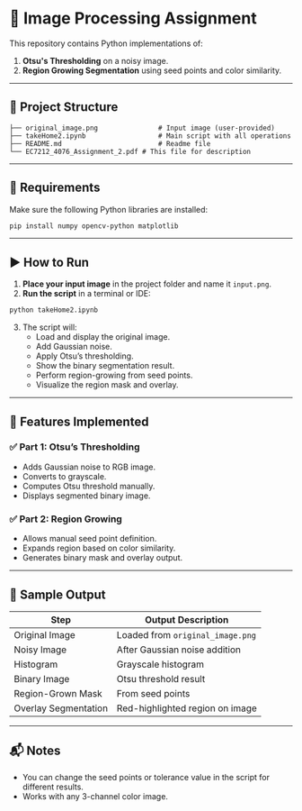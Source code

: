 # 🧠 Image Processing Assignment

This repository contains Python implementations of:

1. **Otsu's Thresholding** on a noisy image.
2. **Region Growing Segmentation** using seed points and color similarity.

---

## 📂 Project Structure

```
├── original_image.png               # Input image (user-provided)
├── takeHome2.ipynb                  # Main script with all operations
├── README.md                        # Readme file
└── EC7212_4076_Assignment_2.pdf # This file for description
```

---

## 📌 Requirements

Make sure the following Python libraries are installed:

```bash
pip install numpy opencv-python matplotlib
```

---

## ▶️ How to Run

1. **Place your input image** in the project folder and name it `input.png`.
2. **Run the script** in a terminal or IDE:

```bash
python takeHome2.ipynb
```

3. The script will:
   - Load and display the original image.
   - Add Gaussian noise.
   - Apply Otsu’s thresholding.
   - Show the binary segmentation result.
   - Perform region-growing from seed points.
   - Visualize the region mask and overlay.

---

## 🧪 Features Implemented

### ✅ Part 1: Otsu’s Thresholding
- Adds Gaussian noise to RGB image.
- Converts to grayscale.
- Computes Otsu threshold manually.
- Displays segmented binary image.

### ✅ Part 2: Region Growing
- Allows manual seed point definition.
- Expands region based on color similarity.
- Generates binary mask and overlay output.

---

## 📸 Sample Output

| Step                      | Output Description              |
|--------------------------|---------------------------------|
| Original Image           | Loaded from `original_image.png`         |
| Noisy Image              | After Gaussian noise addition   |
| Histogram                | Grayscale histogram             |
| Binary Image             | Otsu threshold result           |
| Region-Grown Mask        | From seed points                |
| Overlay Segmentation     | Red-highlighted region on image |

---

## 📬 Notes
- You can change the seed points or tolerance value in the script for different results.
- Works with any 3-channel color image.
